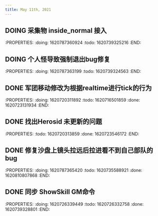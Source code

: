 ```yaml
---
title: May 11th, 2021
---
```


## DOING 采集物 inside_normal 接入
:PROPERTIES:
:doing: 1620787360924
:todo: 1620739325216
:END:
## DOING 个人怪导致强制退出bug修复
:PROPERTIES:
:doing: 1620787363199
:todo: 1620739324563
:END:
## DONE 军团移动修改为根据realtime进行tick的行为
:PROPERTIES:
:doing: 1620720311892
:todo: 1620716501859
:done: 1620723131934
:END:
## DONE 找出Herosid 未更新的问题
:PROPERTIES:
:todo: 1620720313859
:done: 1620723546172
:END:
## DONE 修复沙盘上镜头拉远后拉进看不到自己部队的bug
:PROPERTIES:
:doing: 1620787365420
:todo: 1620735588921
:done: 1620810807868
:END:
## DONE 同步 ShowSkill GM命令
:PROPERTIES:
:doing: 1620726339449
:todo: 1620726332758
:done: 1620739328801
:END:
